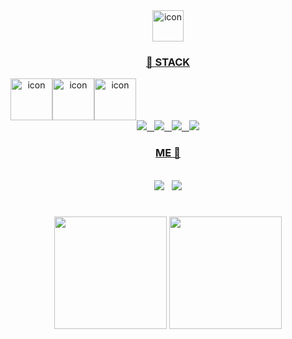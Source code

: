 <div align="center">
    <a href="https://github.com/purplephone"><img src="https://techstack-generator.vercel.app/github-icon.svg" alt="icon" width="50" height="50" />
    <h3 align="center">📌 STACK </h3>
    <div style="display: flex; align-items: flex-start;"><img src="https://techstack-generator.vercel.app/js-icon.svg" alt="icon" width="67" height="67" /><img src="https://techstack-generator.vercel.app/react-icon.svg" alt="icon" width="67" height="67" /><img src="https://techstack-generator.vercel.app/redux-icon.svg" alt="icon" width="67" height="67" /></div>
    <img src="https://img.shields.io/badge/HTML5-e74c3c?style=flat-square&logo=HTML5&logoColor=white"></img> &nbsp <img src="https://img.shields.io/badge/CSS3-0A84FF?style=flat-square&logo=CSS3&logoColor=white"> &nbsp <img src="https://img.shields.io/badge/JavaScript-FFCD11?style=flat-square&logo=JavaScript&logoColor=white"></img> &nbsp <img src="https://img.shields.io/badge/React-00BCF6?style=flat-square&logo=React&logoColor=white"></img>
    <br>
    <h3 align="center"> ME 🦉 </h3>
    <br>
    <a href="https://velog.io/@hongdol" target="_blank"><img src="https://img.shields.io/badge/Velog-20c997?style=flat-square&logo=velog&logoColor=white"/></a> &nbsp <a href="mailto:alsdnsla12345@gmail.com" target="_blank"><img src="https://img.shields.io/badge/Gmail-EA4335?style=flat-square&logo=gmail&logoColor=white"/></a>
    <br>
<!--     <h3 align="center"> Coding-Test 👩‍💻 </h3> -->

<!-- [![Solved.ac 프로필](http://mazassumnida.wtf/api/v2/generate_badge?boj=gustmd213)](https://solved.ac/gustmd213) -->

</div>

    
<h1></h1>
    
<div align="center">
    <img style="height: 180px" src="https://github-readme-stats.vercel.app/api?username=gusdas">
    <img style="height: 180px" src="https://github-readme-stats.vercel.app/api/top-langs/?username=gusdas&layout=compact">
</div>
<br>

<h1></h1>
